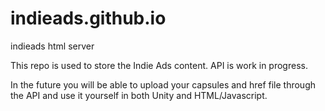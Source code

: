 # indieads.github.io
indieads html server

This repo is used to store the Indie Ads content. 
API is work in progress.

In the future you will be able to upload your capsules and href file through the API and use it yourself in both Unity and HTML/Javascript.

